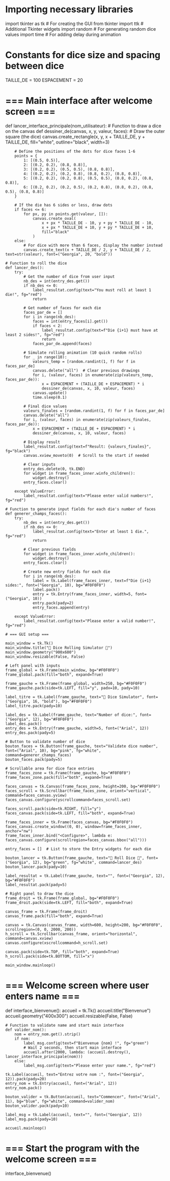 # Importing necessary libraries
import tkinter as tk  # For creating the GUI
from tkinter import ttk  # Additional Tkinter widgets 
import random  # For generating random dice values
import time  # For adding delay during animation

# Constants for dice size and spacing between dice
TAILLE_DE = 100
ESPACEMENT = 20

# === Main interface after welcome screen ===
def lancer_interface_principale(nom_utilisateur):
    # Function to draw a dice on the canvas
    def dessiner_de(canvas, x, y, valeur, faces):
        # Draw the outer square (the dice)
        canvas.create_rectangle(x, y, x + TAILLE_DE, y + TAILLE_DE, fill="white", outline="black", width=3)

        # Define the positions of the dots for dice faces 1-6
        points = {
            1: [(0.5, 0.5)],
            2: [(0.2, 0.2), (0.8, 0.8)],
            3: [(0.2, 0.2), (0.5, 0.5), (0.8, 0.8)],
            4: [(0.2, 0.2), (0.2, 0.8), (0.8, 0.2), (0.8, 0.8)],
            5: [(0.2, 0.2), (0.2, 0.8), (0.5, 0.5), (0.8, 0.2), (0.8, 0.8)],
            6: [(0.2, 0.2), (0.2, 0.5), (0.2, 0.8), (0.8, 0.2), (0.8, 0.5), (0.8, 0.8)]
        }

        # If the die has 6 sides or less, draw dots
        if faces <= 6:
            for px, py in points.get(valeur, []):
                canvas.create_oval(
                    x + px * TAILLE_DE - 10, y + py * TAILLE_DE - 10,
                    x + px * TAILLE_DE + 10, y + py * TAILLE_DE + 10,
                    fill="black"
                )
        else:
            # For dice with more than 6 faces, display the number instead
            canvas.create_text(x + TAILLE_DE / 2, y + TAILLE_DE / 2, text=str(valeur), font=("Georgia", 20, "bold"))

    # Function to roll the dice
    def lancer_des():
        try:
            # Get the number of dice from user input
            nb_des = int(entry_des.get())
            if nb_des <= 0:
                label_resultat.config(text="You must roll at least 1 die!", fg="red")
                return

            # Get number of faces for each die
            faces_par_de = []
            for i in range(nb_des):
                faces = int(entry_faces[i].get())
                if faces < 2:
                    label_resultat.config(text=f"Die {i+1} must have at least 2 sides!", fg="red")
                    return
                faces_par_de.append(faces)

            # Simulate rolling animation (10 quick random rolls)
            for _ in range(10):
                valeurs_temp = [random.randint(1, f) for f in faces_par_de]
                canvas.delete("all")  # Clear previous drawings
                for i, (valeur, faces) in enumerate(zip(valeurs_temp, faces_par_de)):
                    x = ESPACEMENT + (TAILLE_DE + ESPACEMENT) * i
                    dessiner_de(canvas, x, 10, valeur, faces)
                canvas.update()
                time.sleep(0.1)

            # Final dice values
            valeurs_finales = [random.randint(1, f) for f in faces_par_de]
            canvas.delete("all")
            for i, (valeur, faces) in enumerate(zip(valeurs_finales, faces_par_de)):
                x = ESPACEMENT + (TAILLE_DE + ESPACEMENT) * i
                dessiner_de(canvas, x, 10, valeur, faces)

            # Display result
            label_resultat.config(text=f"Result: {valeurs_finales}", fg="black")
            canvas.xview_moveto(0)  # Scroll to the start if needed

            # Clear inputs
            entry_des.delete(0, tk.END)
            for widget in frame_faces_inner.winfo_children():
                widget.destroy()
            entry_faces.clear()

        except ValueError:
            label_resultat.config(text="Please enter valid numbers!", fg="red")

    # Function to generate input fields for each die's number of faces
    def generer_champs_faces():
        try:
            nb_des = int(entry_des.get())
            if nb_des <= 0:
                label_resultat.config(text="Enter at least 1 die.", fg="red")
                return

            # Clear previous fields
            for widget in frame_faces_inner.winfo_children():
                widget.destroy()
            entry_faces.clear()

            # Create new entry fields for each die
            for i in range(nb_des):
                label = tk.Label(frame_faces_inner, text=f"Die {i+1} sides:", font=("Georgia", 10), bg="#F0F0F0")
                label.pack()
                entry = tk.Entry(frame_faces_inner, width=5, font=("Georgia", 10))
                entry.pack(pady=2)
                entry_faces.append(entry)

        except ValueError:
            label_resultat.config(text="Please enter a valid number!", fg="red")

    # === GUI setup ===

    main_window = tk.Tk()
    main_window.title("🎲 Dice Rolling Simulator 🎲")
    main_window.geometry("900x600")
    main_window.resizable(False, False)

    # Left panel with inputs
    frame_global = tk.Frame(main_window, bg="#F0F0F0")
    frame_global.pack(fill="both", expand=True)

    frame_gauche = tk.Frame(frame_global, width=250, bg="#F0F0F0")
    frame_gauche.pack(side=tk.LEFT, fill="y", padx=10, pady=10)

    label_titre = tk.Label(frame_gauche, text="🎲 Dice Simulator", font=("Georgia", 16, "bold"), bg="#F0F0F0")
    label_titre.pack(pady=10)

    label_des = tk.Label(frame_gauche, text="Number of dice:", font=("Georgia", 12), bg="#F0F0F0")
    label_des.pack()
    entry_des = tk.Entry(frame_gauche, width=5, font=("Arial", 12))
    entry_des.pack(pady=5)

    # Button to validate number of dice
    bouton_faces = tk.Button(frame_gauche, text="Validate dice number", font=("Arial", 10), bg="pink", fg="white", command=generer_champs_faces)
    bouton_faces.pack(pady=5)

    # Scrollable area for dice face entries
    frame_faces_zone = tk.Frame(frame_gauche, bg="#F0F0F0")
    frame_faces_zone.pack(fill="both", expand=True)

    faces_canvas = tk.Canvas(frame_faces_zone, height=200, bg="#F0F0F0")
    faces_scroll = tk.Scrollbar(frame_faces_zone, orient="vertical", command=faces_canvas.yview)
    faces_canvas.configure(yscrollcommand=faces_scroll.set)

    faces_scroll.pack(side=tk.RIGHT, fill="y")
    faces_canvas.pack(side=tk.LEFT, fill="both", expand=True)

    frame_faces_inner = tk.Frame(faces_canvas, bg="#F0F0F0")
    faces_canvas.create_window((0, 0), window=frame_faces_inner, anchor="nw")
    frame_faces_inner.bind("<Configure>", lambda e: faces_canvas.configure(scrollregion=faces_canvas.bbox("all")))

    entry_faces = []  # List to store the Entry widgets for each die

    bouton_lancer = tk.Button(frame_gauche, text="🎲 Roll Dice 🎲", font=("Georgia", 12), bg="green", fg="white", command=lancer_des)
    bouton_lancer.pack(pady=10)

    label_resultat = tk.Label(frame_gauche, text="", font=("Georgia", 12), bg="#F0F0F0")
    label_resultat.pack(pady=5)

    # Right panel to draw the dice
    frame_droit = tk.Frame(frame_global, bg="#F0F0F0")
    frame_droit.pack(side=tk.LEFT, fill="both", expand=True)

    canvas_frame = tk.Frame(frame_droit)
    canvas_frame.pack(fill="both", expand=True)

    canvas = tk.Canvas(canvas_frame, width=600, height=200, bg="#F0F0F0", scrollregion=(0, 0, 2000, 200))
    h_scroll = tk.Scrollbar(canvas_frame, orient="horizontal", command=canvas.xview)
    canvas.configure(xscrollcommand=h_scroll.set)

    canvas.pack(side=tk.TOP, fill="both", expand=True)
    h_scroll.pack(side=tk.BOTTOM, fill="x")

    main_window.mainloop()

# === Welcome screen where user enters name ===
def interface_bienvenue():
    accueil = tk.Tk()
    accueil.title("Bienvenue")
    accueil.geometry("400x300")
    accueil.resizable(False, False)

    # Function to validate name and start main interface
    def valider_nom():
        nom = entry_nom.get().strip()
        if nom:
            label_msg.config(text=f"Bienvenue {nom} !", fg="green")
            # Wait 2 seconds, then start main interface
            accueil.after(2000, lambda: (accueil.destroy(), lancer_interface_principale(nom)))
        else:
            label_msg.config(text="Please enter your name.", fg="red")

    tk.Label(accueil, text="Entrez votre nom :", font=("Georgia", 12)).pack(pady=20)
    entry_nom = tk.Entry(accueil, font=("Arial", 12))
    entry_nom.pack()

    bouton_valider = tk.Button(accueil, text="Commencer", font=("Arial", 11), bg="blue", fg="white", command=valider_nom)
    bouton_valider.pack(pady=10)

    label_msg = tk.Label(accueil, text="", font=("Georgia", 12))
    label_msg.pack(pady=10)

    accueil.mainloop()

# === Start the program with the welcome screen ===
interface_bienvenue()
